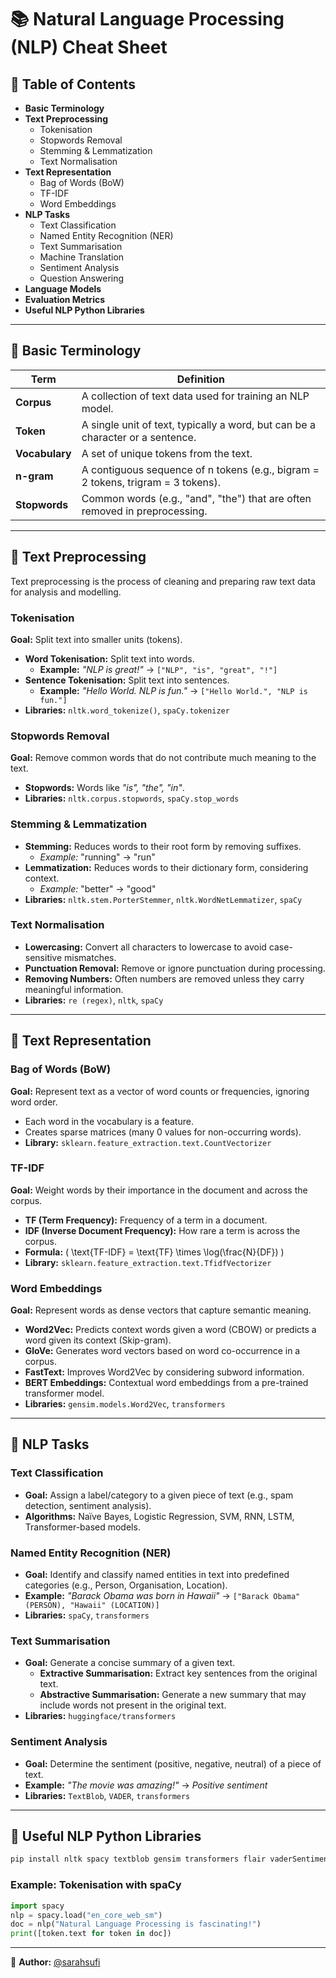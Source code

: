 # 📚 Natural Language Processing (NLP) Cheat Sheet

## 📖 Table of Contents

- **Basic Terminology**
- **Text Preprocessing**
  - Tokenisation
  - Stopwords Removal
  - Stemming & Lemmatization
  - Text Normalisation
- **Text Representation**
  - Bag of Words (BoW)
  - TF-IDF
  - Word Embeddings
- **NLP Tasks**
  - Text Classification
  - Named Entity Recognition (NER)
  - Text Summarisation
  - Machine Translation
  - Sentiment Analysis
  - Question Answering
- **Language Models**
- **Evaluation Metrics**
- **Useful NLP Python Libraries**

---

## 🔹 Basic Terminology

| Term            | Definition |
|----------------|------------|
| **Corpus**      | A collection of text data used for training an NLP model. |
| **Token**       | A single unit of text, typically a word, but can be a character or a sentence. |
| **Vocabulary**  | A set of unique tokens from the text. |
| **n-gram**      | A contiguous sequence of n tokens (e.g., bigram = 2 tokens, trigram = 3 tokens). |
| **Stopwords**   | Common words (e.g., "and", "the") that are often removed in preprocessing. |

---

## 🔹 Text Preprocessing
Text preprocessing is the process of cleaning and preparing raw text data for analysis and modelling.

### **Tokenisation**
**Goal:** Split text into smaller units (tokens).

- **Word Tokenisation:** Split text into words.
  - **Example:** *"NLP is great!"* → `["NLP", "is", "great", "!"]`
- **Sentence Tokenisation:** Split text into sentences.
  - **Example:** *"Hello World. NLP is fun."* → `["Hello World.", "NLP is fun."]`
- **Libraries:** `nltk.word_tokenize()`, `spaCy.tokenizer`

### **Stopwords Removal**
**Goal:** Remove common words that do not contribute much meaning to the text.

- **Stopwords:** Words like *"is", "the", "in"*.
- **Libraries:** `nltk.corpus.stopwords`, `spaCy.stop_words`

### **Stemming & Lemmatization**
- **Stemming:** Reduces words to their root form by removing suffixes.
  - *Example:* "running" → "run"
- **Lemmatization:** Reduces words to their dictionary form, considering context.
  - *Example:* "better" → "good"
- **Libraries:** `nltk.stem.PorterStemmer`, `nltk.WordNetLemmatizer`, `spaCy`

### **Text Normalisation**
- **Lowercasing:** Convert all characters to lowercase to avoid case-sensitive mismatches.
- **Punctuation Removal:** Remove or ignore punctuation during processing.
- **Removing Numbers:** Often numbers are removed unless they carry meaningful information.
- **Libraries:** `re (regex)`, `nltk`, `spaCy`

---

## 🔹 Text Representation

### **Bag of Words (BoW)**
**Goal:** Represent text as a vector of word counts or frequencies, ignoring word order.

- Each word in the vocabulary is a feature.
- Creates sparse matrices (many 0 values for non-occurring words).
- **Library:** `sklearn.feature_extraction.text.CountVectorizer`

### **TF-IDF**
**Goal:** Weight words by their importance in the document and across the corpus.

- **TF (Term Frequency):** Frequency of a term in a document.
- **IDF (Inverse Document Frequency):** How rare a term is across the corpus.
- **Formula:** \( \text{TF-IDF} = \text{TF} \times \log(\frac{N}{DF}) \)
- **Library:** `sklearn.feature_extraction.text.TfidfVectorizer`

### **Word Embeddings**
**Goal:** Represent words as dense vectors that capture semantic meaning.

- **Word2Vec:** Predicts context words given a word (CBOW) or predicts a word given its context (Skip-gram).
- **GloVe:** Generates word vectors based on word co-occurrence in a corpus.
- **FastText:** Improves Word2Vec by considering subword information.
- **BERT Embeddings:** Contextual word embeddings from a pre-trained transformer model.
- **Libraries:** `gensim.models.Word2Vec`, `transformers`

---

## 🔹 NLP Tasks

### **Text Classification**
- **Goal:** Assign a label/category to a given piece of text (e.g., spam detection, sentiment analysis).
- **Algorithms:** Naïve Bayes, Logistic Regression, SVM, RNN, LSTM, Transformer-based models.

### **Named Entity Recognition (NER)**
- **Goal:** Identify and classify named entities in text into predefined categories (e.g., Person, Organisation, Location).
- **Example:** *"Barack Obama was born in Hawaii"* → `["Barack Obama" (PERSON), "Hawaii" (LOCATION)]`
- **Libraries:** `spaCy`, `transformers`

### **Text Summarisation**
- **Goal:** Generate a concise summary of a given text.
  - **Extractive Summarisation:** Extract key sentences from the original text.
  - **Abstractive Summarisation:** Generate a new summary that may include words not present in the original text.
- **Libraries:** `huggingface/transformers`

### **Sentiment Analysis**
- **Goal:** Determine the sentiment (positive, negative, neutral) of a piece of text.
- **Example:** *"The movie was amazing!"* → *Positive sentiment*
- **Libraries:** `TextBlob`, `VADER`, `transformers`

---

## 🔹 Useful NLP Python Libraries

```bash
pip install nltk spacy textblob gensim transformers flair vaderSentiment pattern
```

### **Example: Tokenisation with spaCy**
```python
import spacy
nlp = spacy.load("en_core_web_sm")
doc = nlp("Natural Language Processing is fascinating!")
print([token.text for token in doc])
```

---

📌 **Author:** [@sarahsufi](https://github.com/sarahsufi)  



